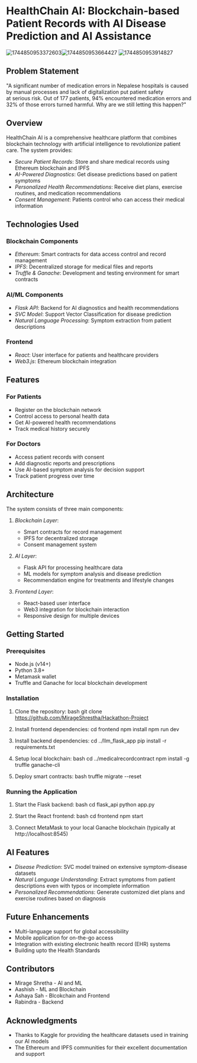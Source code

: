 # HealthChain AI: Blockchain-based Patient Records with AI Disease Prediction and AI Assistance

![1744850953372603](https://github.com/user-attachments/assets/4571ce12-7e00-402a-afc6-c6111ad21d08)![1744850953664427](https://github.com/user-attachments/assets/55546214-1fc2-4aea-9782-bd7d050c45af)
![1744850953914827](https://github.com/user-attachments/assets/c006314c-7450-4be1-8774-0a56cc610f48)

## Problem Statement
"A significant number of medication errors in Nepalese hospitals is caused by manual processes and lack of digitalization put patient safety at serious risk. Out of 177 patients, 94% encountered medication errors and 32% of those errors turned harmful. Why are we still letting this happen?"

## Overview

HealthChain AI is a comprehensive healthcare platform that combines blockchain technology with artificial intelligence to revolutionize patient care. The system provides:

- *Secure Patient Records*: Store and share medical records using Ethereum blockchain and IPFS
- *AI-Powered Diagnostics*: Get disease predictions based on patient symptoms
- *Personalized Health Recommendations*: Receive diet plans, exercise routines, and medication recommendations
- *Consent Management*: Patients control who can access their medical information

## Technologies Used

### Blockchain Components
- *Ethereum*: Smart contracts for data access control and record management
- *IPFS*: Decentralized storage for medical files and reports
- *Truffle & Ganache*: Development and testing environment for smart contracts

### AI/ML Components
- *Flask API*: Backend for AI diagnostics and health recommendations
- *SVC Model*: Support Vector Classification for disease prediction
- *Natural Language Processing*: Symptom extraction from patient descriptions

### Frontend
- *React*: User interface for patients and healthcare providers
- *Web3.js*: Ethereum blockchain integration

## Features

### For Patients
- Register on the blockchain network
- Control access to personal health data
- Get AI-powered health recommendations
- Track medical history securely

### For Doctors
- Access patient records with consent
- Add diagnostic reports and prescriptions
- Use AI-based symptom analysis for decision support
- Track patient progress over time

## Architecture

The system consists of three main components:

1. *Blockchain Layer*:
   - Smart contracts for record management
   - IPFS for decentralized storage
   - Consent management system

2. *AI Layer*:
   - Flask API for processing healthcare data
   - ML models for symptom analysis and disease prediction
   - Recommendation engine for treatments and lifestyle changes

3. *Frontend Layer*:
   - React-based user interface
   - Web3 integration for blockchain interaction
   - Responsive design for multiple devices

## Getting Started

### Prerequisites

- Node.js (v14+)
- Python 3.8+
- Metamask wallet
- Truffle and Ganache for local blockchain development

### Installation

1. Clone the repository:
bash
git clone https://github.com/MirageShrestha/Hackathon-Project 
2. Install frontend dependencies:
cd frontend
npm install
npm run dev


4. Install backend dependencies:
cd ../llm_flask_app
pip install -r requirements.txt


5. Setup local blockchain:
bash
cd ../medicalrecordcontract
npm install -g truffle
ganache-cli


6. Deploy smart contracts:
bash
truffle migrate --reset


### Running the Application

1. Start the Flask backend:
bash
cd flask_api
python app.py


2. Start the React frontend:
bash
cd frontend
npm start

3. Connect MetaMask to your local Ganache blockchain (typically at http://localhost:8545)

## AI Features

- *Disease Prediction*: SVC model trained on extensive symptom-disease datasets
- *Natural Language Understanding*: Extract symptoms from patient descriptions even with typos or incomplete information
- *Personalized Recommendations*: Generate customized diet plans and exercise routines based on diagnosis

## Future Enhancements

- Multi-language support for global accessibility
- Mobile application for on-the-go access
- Integration with existing electronic health record (EHR) systems
- Building upto the Health Standards

## Contributors

- Mirage Shretha - AI and ML
- Aashish - ML and Blockchain
- Ashaya Sah - Blcokchain and Frontend
- Rabindra - Backend

## Acknowledgments

- Thanks to Kaggle for providing the healthcare datasets used in training our AI models
- The Ethereum and IPFS communities for their excellent documentation and support
